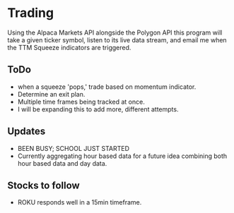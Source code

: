 # Trading
Using the Alpaca Markets API alongside the Polygon API this program will take a given ticker symbol, listen to its live data stream, and email me when the TTM Squeeze indicators are triggered.

## ToDo
* when a squeeze 'pops,' trade based on momentum indicator.
* Determine an exit plan.
* Multiple time frames being tracked at once.
* I will be expanding this to add more, different attempts. 

## Updates
* BEEN BUSY; SCHOOL JUST STARTED
* Currently aggregating hour based data for a future idea combining both hour based data and day data.

## Stocks to follow
* ROKU responds well in a 15min timeframe.